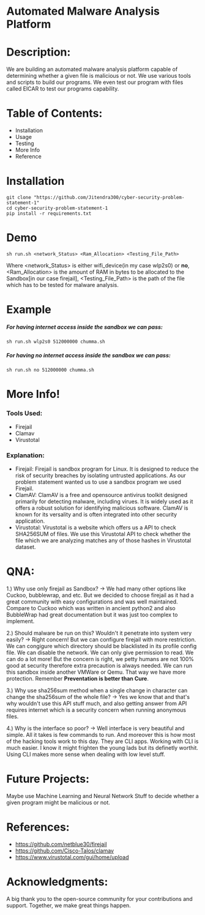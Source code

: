 # Automated Malware Analysis Platform

# Description:
We are building an automated malware analysis platform capable of determining whether a given file is malicious or not. We use various tools and scripts to build our programs. We even test our program with files called EICAR to test our programs capability.

# Table of Contents:
* Installation
* Usage
* Testing
* More Info
* Reference

# Installation
    git clone "https://github.com/Jitendra300/cyber-security-problem-statement-1"
    cd cyber-security-problem-statement-1
    pip install -r requirements.txt

# Demo
    sh run.sh <network_Status> <Ram_Allocation> <Testing_File_Path>
Where <network_Status> is either wifi_device(in my case wlp2s0) or __no__, <Ram_Allocation> is the amount of RAM in bytes to be allocated to the Sandbox[in our case firejail], <Testing_File_Path> is the path of the file which has to be tested for malware analysis.

# Example
##### For having internet access inside the sandbox we can pass:
    sh run.sh wlp2s0 512000000 chumma.sh
##### For having no internet access inside the sandbox we can pass:
    sh run.sh no 512000000 chumma.sh

# More Info!
### Tools Used:
* Firejail
* Clamav
* Virustotal

### Explanation:
* Firejail: Firejail is sandbox program for Linux. It is designed to reduce the risk of security breaches by isolating untrusted applications. As our problem statement wanted us to use a sandbox program we used Firejail. 
* ClamAV: ClamAV is a free and opensource antivirus toolkit designed primarily for detecting malware, including virues. It is widely used as it offers a robust solution for identifying malicious software. ClamAV is known for its versality and is often integrated into other security application.
* Virustotal: Virustotal is a website which offers us a API to check SHA256SUM of files. We use this Virustotal API to check whether the file which we are analyzing matches any of those hashes in Virustotal dataset.

# QNA:
1.) Why use only firejail as Sandbox?
-> We had many other options like Cuckoo, bubblewrap, and etc. But we decided to choose firejail as it had a great community with easy configurations and was well maintained. Compare to Cuckoo which was written in ancient python2 and also BubbleWrap had great documentation but it was just too complex to implement.

2.) Should malware be run on this? Wouldn't it penetrate into system very easily?
-> Right concern! But we can configure firejail with more restriction. We can congigure which directory should be blacklisted in its profile config file. We can disable the network. We can only give permission to read. We can do a lot more! But the concern is right, we petty humans are not 100% good at security therefore extra precaution is always needed. We can run this sandbox inside another VMWare or Qemu. That way we have more protection. Remember __Preventation is better than Cure__.

3.) Why use sha256sum method when a single change in character can change the sha256sum of the whole file?
-> Yes we know that and that's why wouldn't use this API stuff much, and also getting answer from API requires internet which is a security concern when running anonymous files.

4.) Why is the interface so poor?
-> Well interface is very beautiful and simple. All it takes is few commands to run. And moreover this is how most of the hacking tools work to this day. They are CLI apps. Working with CLI is much easier. I know it might frighten the young lads but its definetly worthit. Using CLI makes more sense when dealing with low level stuff.

# Future Projects:
Maybe use Machine Learning and Neural Network Stuff to decide whether a given program might be malicious or not.

# References:
* https://github.com/netblue30/firejail
* https://github.com/Cisco-Talos/clamav
* https://www.virustotal.com/gui/home/upload

# Acknowledgments:
A big thank you to the open-source community for your contributions and support. Together, we make great things happen.

